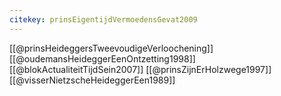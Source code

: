 ```yaml
---
citekey: prinsEigentijdVermoedensGevat2009
---
```

[[@prinsHeideggersTweevoudigeVerloochening]]
[[@oudemansHeideggerEenOntzetting1998]]
[[@blokActualiteitTijdSein2007]]
[[@prinsZijnErHolzwege1997]]
[[@visserNietzscheHeideggerEen1989]]
